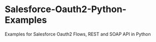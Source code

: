 # Salesforce-Oauth2-Python-Examples
Examples for Salesforce Oauth2 Flows, REST and SOAP API in Python
